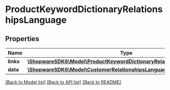 # ProductKeywordDictionaryRelationshipsLanguage

## Properties
Name | Type | Description | Notes
------------ | ------------- | ------------- | -------------
**links** | [**\ShopwareSDK6\Model\ProductKeywordDictionaryRelationshipsLanguageLinks**](ProductKeywordDictionaryRelationshipsLanguageLinks.md) |  | [optional] 
**data** | [**\ShopwareSDK6\Model\CustomerRelationshipsLanguageData**](CustomerRelationshipsLanguageData.md) |  | [optional] 

[[Back to Model list]](../../README.md#documentation-for-models) [[Back to API list]](../../README.md#documentation-for-api-endpoints) [[Back to README]](../../README.md)

